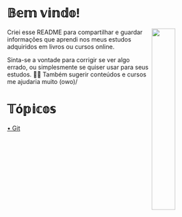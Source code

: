 # 𝔹𝕖𝕞 𝕧𝕚𝕟𝕕𝕠!

<p>
<img align="right" width="33%" src="https://i.pinimg.com/originals/01/93/9c/01939c66a89fc3f31be046a5e65fd855.gif">
Criei esse README para compartilhar e guardar informações que aprendi nos meus estudos adquiridos em livros ou cursos online. 

Sinta-se a vontade para corrigir se ver algo errado, ou simplesmente se quiser usar para seus estudos. 🫶🏻
Também sugerir conteúdos e cursos me ajudaria muito (owo)/
</p>


# 𝕋ó𝕡𝕚𝕔𝕠𝕤

<p align="left">
 <a href="Git.md">• Git</a> 
 <a href=""></a>
</p>

